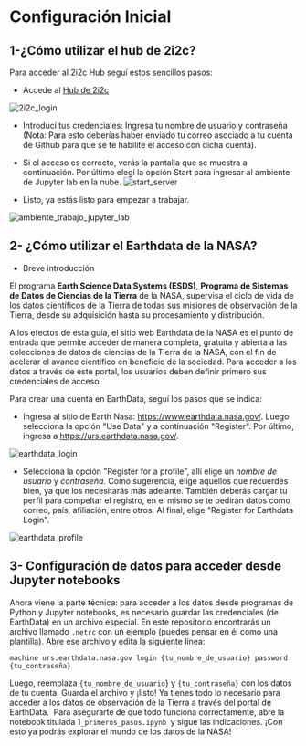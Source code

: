 # Configuración Inicial

## 1-¿Cómo utilizar el hub de 2i2c?

Para acceder al 2i2c Hub seguí estos sencillos pasos:
* Accede al [Hub de 2i2c](https://showcase.2i2c.cloud/hub/login)


![2i2c_login](https://github.com/PatriLoto/nasa-topst/blob/main/assets/2i2c_login.png)



* Introducí tus credenciales: Ingresa tu nombre de usuario y contraseña (Nota: Para esto deberías haber enviado tu correo asociado a tu cuenta de Github para que se te habilite el acceso con dicha cuenta). 

* Si el acceso es correcto, verás la pantalla que se muestra a continuación. Por último elegí la opción Start para ingresar al ambiente de Jupyter lab en la nube.
![start_server](https://hackmd.io/_uploads/SJajL8zfR.png)




* Listo, ya estás listo para empezar a trabajar.

![ambiente_trabajo_jupyter_lab](https://hackmd.io/_uploads/HydboIGfA.png)



## 2- ¿Cómo utilizar el Earthdata de la NASA?


* Breve introducción

El programa **Earth Science Data Systems (ESDS)**, **Programa de Sistemas de Datos de Ciencias de la Tierra** de la NASA, supervisa el ciclo de vida de los datos científicos de la Tierra de todas sus misiones de observación de la Tierra, desde su adquisición hasta su procesamiento y distribución.

A los efectos de esta guía, el sitio web Earthdata de la NASA es el punto de entrada que permite acceder de manera completa, gratuita y abierta a las colecciones de datos de ciencias de la Tierra de la NASA, con el fin de acelerar el avance científico en beneficio de la sociedad. Para acceder a los datos a través de este portal, los usuarios deben definir primero sus credenciales de acceso.

 Para crear una cuenta en EarthData, seguí los pasos que se indica:
 
 * Ingresa al sitio de Earth Nasa: https://www.earthdata.nasa.gov/. Luego selecciona la opción "Use Data" y a continuación "Register". Por último, ingresa a https://urs.earthdata.nasa.gov/.

![earthdata_login](https://hackmd.io/_uploads/HJlER8GG0.png)


 * Selecciona la opción "Register for a profile", allí elige un *nombre de usuario* y *contraseña*.  Como sugerencia, elige aquellos que recuerdes bien, ya que los necesitarás más adelante. También deberás cargar tu perfil para compeltar el registro, en el mismo se te pedirán datos como correo, país, afiliación, entre otros. Al final, elige "Register for Earthdata Login".

![earthdata_profile](https://hackmd.io/_uploads/SyB21vfG0.png)

 
 
 
## 3- Configuración de datos para acceder desde Jupyter notebooks
 
Ahora viene la parte técnica: para acceder a los datos desde programas de Python y Jupyter notebooks, es necesario guardar las credenciales (de EarthData) en un archivo especial.  En este repositorio encontrarás un archivo llamado `.netrc` con un ejemplo (puedes pensar en él como una plantilla). Abre ese archivo y edita la siguiente línea:

`machine urs.earthdata.nasa.gov login {tu_nombre_de_usuario} password {tu_contraseña}`

Luego, reemplaza `{tu_nombre_de_usuario`} y `{tu_contraseña}` con los datos de tu cuenta. Guarda el archivo y ¡listo!  Ya tienes todo lo necesario para acceder a los datos de observación de la Tierra a través del portal de EarthData. ️
Para asegurarte de que todo funciona correctamente, abre la notebook titulada 1`_primeros_pasos.ipynb `y sigue las indicaciones.  ¡Con esto ya podrás explorar el mundo de los datos de la NASA!
